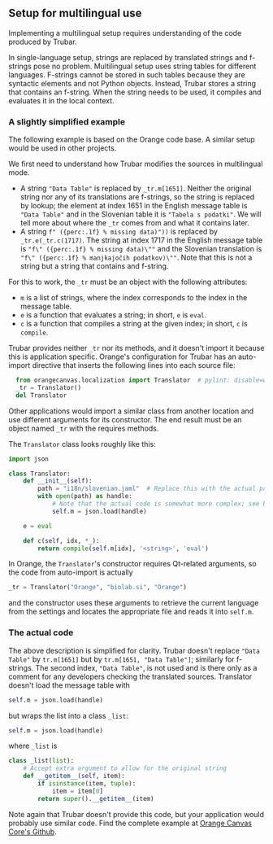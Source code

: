 ## Setup for multilingual use

Implementing a multilingual setup requires understanding of the code produced by Trubar.

In single-language setup, strings are replaced by translated strings and f-strings pose no problem. Multilingual setup uses string tables for different languages. F-strings cannot be stored in such tables because they are syntactic elements and not Python objects. Instead, Trubar stores a string that contains an f-string. When the string needs to be used, it compiles and evaluates it in the local context.

### A slightly simplified example

The following example is based on the Orange code base. A similar setup would be used in other projects.

We first need to understand how Trubar modifies the sources in multilingual mode.

- A string `"Data Table"` is replaced by `_tr.m[1651]`. Neither the original string nor any of its translations are f-strings, so the string is replaced by lookup; the element at index 1651 in the English message table is `"Data Table"` and in the Slovenian table it is `"Tabela s podatki"`. We will tell more about where the `_tr` comes from and what it contains later.
- A string `f" ({perc:.1f} % missing data)"))` is replaced by `_tr.e(_tr.c(1717)`. The string at index 1717 in the English message table is `"f\" ({perc:.1f} % missing data)\""` and the Slovenian translation is `"f\" ({perc:.1f} % manjkajočih podatkov)\""`. Note that this is not a string but a string that contains and f-string.

For this to work, the `_tr` must be an object with the following attributes:

- `m` is a list of strings, where the index corresponds to the index in the message table.
- `e` is a function that evaluates a string; in short, `e` is `eval`.
- `c` is a function that compiles a string at the given index; in short, `c` is `compile`.

Trubar provides neither `_tr` nor its methods, and it doesn't import it because this is application specific. Orange's configuration for Trubar has an auto-import directive that inserts the following lines into each source file:

```python
  from orangecanvas.localization import Translator  # pylint: disable=wrong-import-order
  _tr = Translator()
  del Translator
```
Other applications would import a similar class from another location and use different arguments for its constructor. The end result must be an object named `_tr` with the requires methods.

The `Translator` class looks roughly like this:

```python
import json

class Translator:
    def __init__(self):
        path = "i18n/slovenian.jaml"  # Replace this with the actual path
        with open(path) as handle:
            # Note that the actual code is somewhat more complex; see below
            self.m = json.load(handle)

    e = eval

    def c(self, idx, *_):
        return compile(self.m[idx], '<string>', 'eval')
```

In Orange, the `Translator`'s constructor requires Qt-related arguments, so the code from auto-import is actually

```python
_tr = Translator("Orange", "biolab.si", "Orange")
```

and the constructor uses these arguments to retrieve the current language from the settings and locates the appropriate file and reads it into `self.m`.

### The actual code

The above description is simplified for clarity. Trubar doesn't replace `"Data Table"` by `tr.m[1651]` but by `tr.m[1651, "Data Table"]`; similarly for f-strings. The second index, `"Data Table"`, is not used and is there only as a comment for any developers checking the translated sources. Translator doesn't load the message table with

```python
self.m = json.load(handle)
```

but wraps the list into a class `_list`:

```python
self.m = json.load(handle)
```

where `_list` is

```python
class _list(list):
    # Accept extra argument to allow for the original string
    def __getitem__(self, item):
        if isinstance(item, tuple):
            item = item[0]
        return super().__getitem__(item)
```

Note again that Trubar doesn't provide this code, but your application would probably use similar code. Find the complete example at [Orange Canvas Core's Github](https://github.com/biolab/orange-canvas-core/blob/master/orangecanvas/localization/__init__.py).